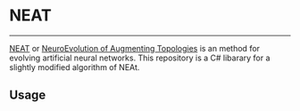 # NEAT
---

[NEAT](https://en.wikipedia.org/wiki/Neuroevolution_of_augmenting_topologies) or [NeuroEvolution of Augmenting Topologies](https://en.wikipedia.org/wiki/Neuroevolution_of_augmenting_topologies) is an method for evolving artificial neural networks.
This repository is a C# libarary for a slightly modified algorithm of NEAt.

## Usage

